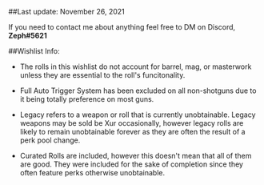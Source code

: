 ##Last update: November 26, 2021

If you need to contact me about anything feel free to DM on Discord, **Zeph#5621**


##Wishlist Info:

- The rolls in this wishlist do not account for barrel, mag, or masterwork unless they are essential to the roll's funcitonality.

- Full Auto Trigger System has been excluded on all non-shotguns due to it being totally preference on most guns.

- Legacy refers to a weapon or roll that is currently unobtainable. Legacy weapons may be sold be Xur occasionally, however legacy rolls are likely to remain unobtainable forever as they are often the result of a perk pool change.

- Curated Rolls are included, however this doesn't mean that all of them are good. They were included for the sake of completion since they often feature perks otherwise unobtainable.
